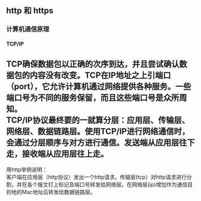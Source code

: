 ## http 和 https
### 计算机通信原理

#### TCP/IP
TCP确保数据包以正确的次序到达，并且尝试确认数据包的内容没有改变。TCP在IP地址之上引端口（port），它允许计算机通过网络提供各种服务。一些端口号为不同的服务保留，而且这些端口号是众所周知。<br>
TCP/IP协议最终要的一就算分层：应用层、传输层、网络层、数据链路层。使用TCP/IP进行网络通信时，会通过分层顺序与对方进行通信。发送端从应用层往下走，接收端从应用层往上走。
---
用http举例说明：<br>
客户端在应用层（http协议）发出一个http请求。传输层(tcp）对http请求进行分割，并在各个报文打上标记及端口号转发给网络层。在网络层(ip)增加作为通信目的地的Mac地址后转发给数据链路层。<br>